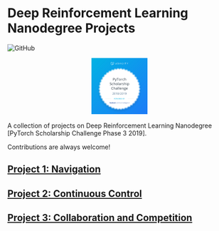 # Deep Reinforcement Learning Nanodegree Projects

![GitHub](https://img.shields.io/github/license/mashape/apistatus.svg)

<p align="center">
  <img src="./images/pytorch_scholarship.png" width="25%">
</p>

A collection of projects on Deep Reinforcement Learning Nanodegree [PyTorch Scholarship Challenge Phase 3 2019].

Contributions are always welcome!

## [Project 1: Navigation](https://github.com/agungsantoso/deep-reinforcement-learning-nanodegree-projects/tree/master/p1)

## [Project 2: Continuous Control](https://github.com/agungsantoso/deep-reinforcement-learning-nanodegree-projects/tree/master/p2)

## [Project 3: Collaboration and Competition](https://github.com/agungsantoso/deep-reinforcement-learning-nanodegree-projects/tree/master/p3)